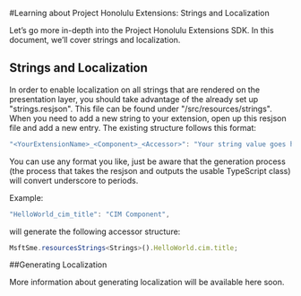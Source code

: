 #Learning about Project Honolulu Extensions: Strings and Localization

Let’s go more in-depth into the Project Honolulu Extensions SDK.  In this document, we’ll cover strings and localization.

## Strings and Localization

In order to enable localization on all strings that are rendered on the presentation layer, you should take advantage of the already set up "strings.resjson".  This file can be found under "/src/resources/strings".  When you need to add a new string to your extension, open up this resjson file and add a new entry.  The existing structure follows this format:

``` ts
"<YourExtensionName>_<Component>_<Accessor>": "Your string value goes here.",
```

You can use any format you like, just be aware that the generation process (the process that takes the resjson and outputs the usable TypeScript class) will convert underscore to periods.

Example:
``` ts
"HelloWorld_cim_title": "CIM Component",
```
will generate the following accessor structure:
``` ts
MsftSme.resourcesStrings<Strings>().HelloWorld.cim.title;
```

##Generating Localization

More information about generating localization will be available here soon.